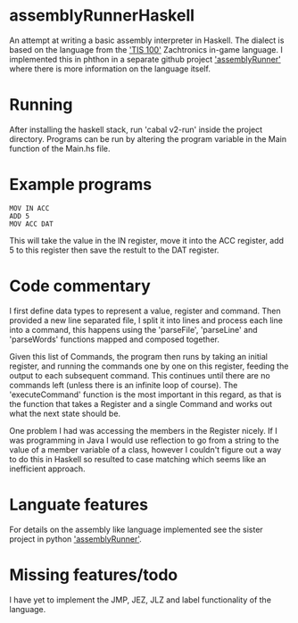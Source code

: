 # assemblyRunnerHaskell
An attempt at writing a basic assembly interpreter in Haskell. The dialect is based on the language from the ['TIS 100'](http://www.zachtronics.com/tis-100/) Zachtronics in-game language. I implemented this in phthon in a separate github project ['assemblyRunner'](https://github.com/benWindsorCode/assemblyRunner) where there is more information on the language itself.

# Running
After installing the haskell stack, run 'cabal v2-run' inside the project directory.
Programs can be run by altering the program variable in the Main function of the Main.hs file.

# Example programs
```
MOV IN ACC
ADD 5
MOV ACC DAT
```
This will take the value in the IN register, move it into the ACC register, add 5 to this register then save the restult to the DAT register.

# Code commentary
I first define data types to represent a value, register and command. Then provided a new line separated file, I split it into lines and process each line into a command, this happens using the 'parseFile', 'parseLine' and 'parseWords' functions mapped and composed together. 

Given this list of Commands, the program then runs by taking an initial register, and running the commands one by one on this register, feeding the output to each subsequent command. This continues until there are no commands left (unless there is an infinite loop of course). The 'executeCommand' function is the most important in this regard, as that is the function that takes a Register and a single Command and works out what the next state should be.

One problem I had was accessing the members in the Register nicely. If I was programming in Java I would use reflection to go from a string to the value of a member variable of a class, however I couldn't figure out a way to do this in Haskell so resulted to case matching which seems like an inefficient approach.

# Languate features
For details on the assembly like language implemented see the sister project in python ['assemblyRunner'](https://github.com/benWindsorCode/assemblyRunner).

# Missing features/todo
I have yet to implement the JMP, JEZ, JLZ and label functionality of the language.

